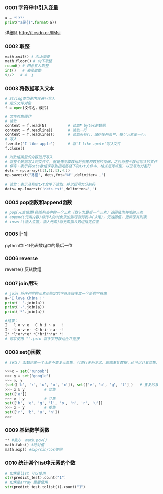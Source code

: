 ### 0001  字符串中引入变量

```python
a = "123"
print("a是{}".format(a))
```

详细见  http://t.csdn.cn/llMsi

### 0002 取整

```python
math.ceil() # 向上取整
math.floor() # 向下取整
round() # 四舍五入取整
int()   # 去尾取整
9//2   # 4  j
```

### 0003 将数据写入文本

```python
# String类型的内容进行写入
# 定义文件对象
f = open(文件名，模式)

# 文件对象操作
# 读取
content = f.read(N)          # 读取N bytes的数据
content = f.readline()       # 读取一行
content = f.readlines()      # 读取所有行，储存在列表中，每个元素是一行。
# 写入
f.write('I like apple')      # 将'I like apple'写入文件
f.close()

# 对数组类型的内容进行写入
# 将整个数据写入到文件中，就是先完成数组的创建和数据的存储，之后将整个数组写入的文件中。
# 保存：表示将dets数组保存到指定路径下的txt文件中，格式是浮点型，以逗号为分割符
dets = np.array([[1,2],[3,4]])
np.savetxt("路径", dets,fmt='%f',delimiter=',')
 
# 读取：表示从指定txt文件下读取，并以逗号为分割符
dets= np.loadtxt('dets.txt',delimiter=',')

```

### 0004 pop函数和append函数

```python
# pop(元素位置)移除列表中的一个元素（默认为最后一个元素）返回值为移除的元素
# append(元素内容)将传入的对象添加到现有列表中(末尾)，无返回值，更新现有列表
# insert(插入位置，插入元素)将元素插入数组指定位置
```

### 0005 [-1]

python中[-1]代表数组中的最后一位

### 0006 reverse

reverse() 反转数组

### 0007 join用法

```python
# join 将序列里的元素用指定的字符连接生成一个新的字符串
a='I love China !'
print(' '.join(a))
print('-'.join(a))
print('*'.join(a))

#结果：
I   l o v e   C h i n a   !
I- -l-o-v-e- -C-h-i-n-a- -!
I* *l*o*v*e* *C*h*i*n*a* *!
# 可以使用 "".join 将多字符数组合并连接
```

### 0008 set()函数

```python
# set() 函数创建一个无序不重复元素集，可进行关系测试，删除重复数据，还可以计算交集、差集、并集等。

>>>x = set('runoob')
>>> y = set('google')
>>> x, y
(set(['b', 'r', 'u', 'o', 'n']), set(['e', 'o', 'g', 'l']))   # 重复的被删除
>>> x & y         # 交集
set(['o'])
>>> x | y         # 并集
set(['b', 'e', 'g', 'l', 'o', 'n', 'r', 'u'])
>>> x - y         # 差集
set(['r', 'b', 'u', 'n'])
>>>
```

### 0009 基础数学函数

```python
** #乘方  math.pow()
math.fabs() #绝对值 
math.exp() #exp/sin/cos等同

```

### 0010 统计某个list中元素的个数

```python
# 如果是list 可以使用
str(predict_test).count("1")
# 如果是array 需要使用
str(predict_test.tolist()).count("1")
```



